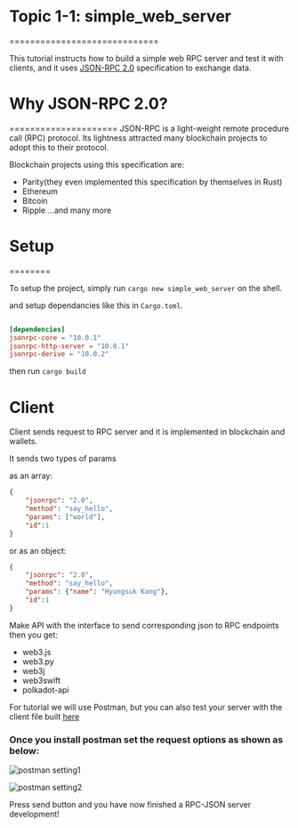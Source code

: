 
# Topic 1-1: simple_web_server
=============================

This tutorial instructs how to build a simple web RPC server and test it with clients, and it uses [JSON-RPC 2.0](https://www.jsonrpc.org/specification) specification to exchange data.

# Why JSON-RPC 2.0?
=====================
JSON-RPC is a light-weight remote procedure call (RPC) protocol. Its lightness attracted many blockchain projects to adopt this to their protocol.

Blockchain projects using this specification are:
- Parity(they even implemented this specification by themselves in Rust)
- Ethereum
- Bitcoin
- Ripple
...and many more

# Setup
========

To setup the project, simply run `cargo new simple_web_server` on the shell.

and setup dependancies like this in `Cargo.toml`.

```toml

[dependencies]
jsonrpc-core = "10.0.1"
jsonrpc-http-server = "10.0.1"
jsonrpc-derive = "10.0.2"

```

then run `cargo build`


# Client

Client sends request to RPC server and it is implemented in blockchain and wallets.

It sends two types of params


as an array:
```json
{
	"jsonrpc": "2.0",
	"method": "say_hello",
	"params": ["world"],
	"id":1
}
```

or as an object:
```json
{
	"jsonrpc": "2.0",
	"method": "say_hello",
	"params": {"name": "Hyungsuk Kang"},
	"id":1
}
```

Make API with the interface to send corresponding json to RPC endpoints then you get:
- web3.js
- web3.py
- web3j
- web3swift
- polkadot-api

For tutorial we will use Postman, but you can also test your server with the client file built [here](./client/client.py)

### Once you install postman set the request options as shown as below:
![postman setting1](https://i.imgur.com/VeuI1Ip.png)

![postman setting2](https://i.imgur.com/qvXnAtA.png)


Press send button and you have now finished a RPC-JSON server development!



